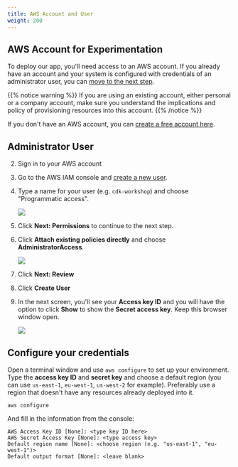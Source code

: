 ```yaml
---
title: AWS Account and User
weight: 200
---
```


## AWS Account for Experimentation

To deploy our app, you'll need access to an AWS account. If you already have an
account and your system is configured with credentials of an administrator user,
you can [move to the next step](./300-nodejs.html).

{{% notice warning %}}
If you are using an existing account, either personal or
a company account, make sure you understand the implications and policy of
provisioning resources into this account.
{{% /notice %}}

If you don't have an AWS account, you can [create a free account
here](https://portal.aws.amazon.com/billing/signup).

## Administrator User

2. Sign in to your AWS account
3. Go to the AWS IAM console and [create a new user](https://console.aws.amazon.com/iam/home?#/users$new).
4. Type a name for your user (e.g. `cdk-workshop`) and choose "Programmatic access".

    ![](./new-user-1.png)

5. Click **Next: Permissions** to continue to the next step.
6. Click **Attach existing policies directly** and choose **AdministratorAccess**.

    ![](./new-user-2.png)

7. Click **Next: Review**
8. Click **Create User**
9. In the next screen, you'll see your **Access key ID** and you will have the option
   to click **Show** to show the **Secret access key**. Keep this browser window open.

    ![](./new-user-3.png)

## Configure your credentials

Open a terminal window and use `aws configure` to set up your environment. Type
the __access key ID__ and __secret key__ and choose a default region (you can
use `us-east-1`, `eu-west-1`, `us-west-2` for example). Preferably use a region
that doesn't have any resources already deployed into it.

```
aws configure
```

And fill in the information from the console:

```
AWS Access Key ID [None]: <type key ID here>
AWS Secret Access Key [None]: <type access key>
Default region name [None]: <choose region (e.g. "us-east-1", "eu-west-1")>
Default output format [None]: <leave blank>
```
